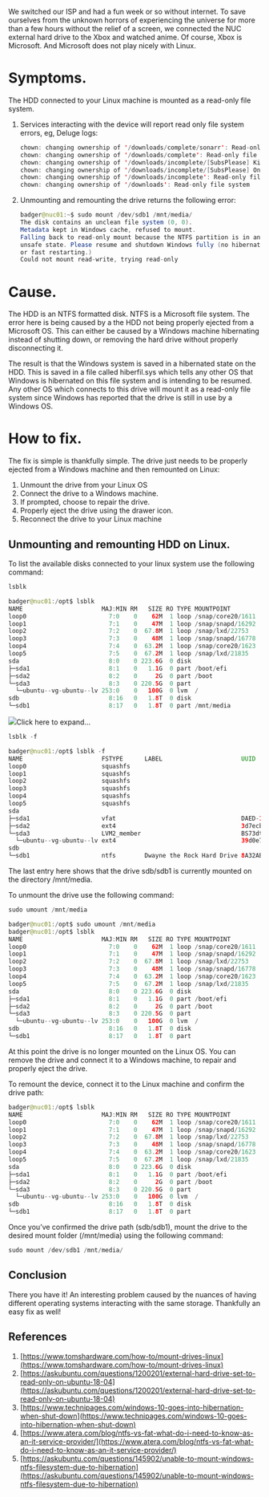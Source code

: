 We switched our ISP and had a fun week or so without internet. To save ourselves from the unknown horrors of experiencing the universe for more than a few hours without the relief of a screen, we connected the NUC external hard drive to the Xbox and watched anime. Of course, Xbox is Microsoft. And Microsoft does not play nicely with Linux.

<!-- Table of Contents -->

Symptoms.
=========

The HDD connected to your Linux machine is mounted as a read-only file system.

1. Services interacting with the device will report read only file system errors, eg, Deluge logs:
    
    ```java
    chown: changing ownership of '/downloads/complete/sonarr': Read-only file system
    chown: changing ownership of '/downloads/complete': Read-only file system
    chown: changing ownership of '/downloads/incomplete/[SubsPlease] Kingdom S4 - 09 (720p) [2DD3756A].mkv': Read-only file system
    chown: changing ownership of '/downloads/incomplete/[SubsPlease] One Piece - 1023 (720p) [0B854FE9].mkv': Read-only file system
    chown: changing ownership of '/downloads/incomplete': Read-only file system
    chown: changing ownership of '/downloads': Read-only file system
    ```
2. Unmounting and remounting the drive returns the following error:
    
    ```java
    badger@nuc01:~$ sudo mount /dev/sdb1 /mnt/media/
    The disk contains an unclean file system (0, 0).
    Metadata kept in Windows cache, refused to mount.
    Falling back to read-only mount because the NTFS partition is in an
    unsafe state. Please resume and shutdown Windows fully (no hibernation
    or fast restarting.)
    Could not mount read-write, trying read-only
    ```
    

Cause.
======

The HDD is an NTFS formatted disk. NTFS is a Microsoft file system. The error here is being caused by a the HDD not being properly ejected from a Microsoft OS. This can either be caused by a Windows machine hibernating instead of shutting down, or removing the hard drive without properly disconnecting it.

The result is that the Windows system is saved in a hibernated state on the HDD. This is saved in a file called hiberfil.sys which tells any other OS that Windows is hibernated on this file system and is intending to be resumed. Any other OS which connects to this drive will mount it as a read-only file system since Windows has reported that the drive is still in use by a Windows OS.

How to fix.
===========

The fix is simple is thankfully simple. The drive just needs to be properly ejected from a Windows machine and then remounted on Linux:

1. Unmount the drive from your Linux OS
2. Connect the drive to a Windows machine.
3. If prompted, choose to repair the drive.
4. Properly eject the drive using the drawer icon.
5. Reconnect the drive to your Linux machine
    

Unmounting and remounting HDD on Linux.
---------------------------------------

To list the available disks connected to your linux system use the following command:

```java
lsblk
```

```java
badger@nuc01:/opt$ lsblk
NAME                      MAJ:MIN RM   SIZE RO TYPE MOUNTPOINT
loop0                       7:0    0    62M  1 loop /snap/core20/1611
loop1                       7:1    0    47M  1 loop /snap/snapd/16292
loop2                       7:2    0  67.8M  1 loop /snap/lxd/22753
loop3                       7:3    0    48M  1 loop /snap/snapd/16778
loop4                       7:4    0  63.2M  1 loop /snap/core20/1623
loop5                       7:5    0  67.2M  1 loop /snap/lxd/21835
sda                         8:0    0 223.6G  0 disk 
├─sda1                      8:1    0   1.1G  0 part /boot/efi
├─sda2                      8:2    0     2G  0 part /boot
└─sda3                      8:3    0 220.5G  0 part 
  └─ubuntu--vg-ubuntu--lv 253:0    0   100G  0 lvm  /
sdb                         8:16   0   1.8T  0 disk 
└─sdb1                      8:17   0   1.8T  0 part /mnt/media
```

![](images/icons/grey_arrow_down.png)Click here to expand...

```java
lsblk -f
```

```java
badger@nuc01:/opt$ lsblk -f
NAME                      FSTYPE      LABEL                      UUID                                   FSAVAIL FSUSE% MOUNTPOINT
loop0                     squashfs                                                                            0   100% /snap/core20/1611
loop1                     squashfs                                                                            0   100% /snap/snapd/16292
loop2                     squashfs                                                                            0   100% /snap/lxd/22753
loop3                     squashfs                                                                            0   100% /snap/snapd/16778
loop4                     squashfs                                                                            0   100% /snap/core20/1623
loop5                     squashfs                                                                            0   100% /snap/lxd/21835
sda                                                                                                                    
├─sda1                    vfat                                   DAED-1AEE                                   1G     0% /boot/efi
├─sda2                    ext4                                   3d7ecb9d-99cc-469d-a547-32b4a5d89322      1.6G    11% /boot
└─sda3                    LVM2_member                            BS73dt-byR6-bfrt-X5qT-N6M5-ANUV-jT42Re                
  └─ubuntu--vg-ubuntu--lv ext4                                   39d0e7aa-dd0d-4d8b-b1fe-d0536d48da4f     75.7G    18% /
sdb                                                                                                                    
└─sdb1                    ntfs        Dwayne the Rock Hard Drive 8A32AB1232AB01F5
```

The last entry here shows that the drive sdb/sdb1 is currently mounted on the directory /mnt/media.

To unmount the drive use the following command:

```java
sudo umount /mnt/media
```

```java
badger@nuc01:/opt$ sudo umount /mnt/media
badger@nuc01:/opt$ lsblk
NAME                      MAJ:MIN RM   SIZE RO TYPE MOUNTPOINT
loop0                       7:0    0    62M  1 loop /snap/core20/1611
loop1                       7:1    0    47M  1 loop /snap/snapd/16292
loop2                       7:2    0  67.8M  1 loop /snap/lxd/22753
loop3                       7:3    0    48M  1 loop /snap/snapd/16778
loop4                       7:4    0  63.2M  1 loop /snap/core20/1623
loop5                       7:5    0  67.2M  1 loop /snap/lxd/21835
sda                         8:0    0 223.6G  0 disk 
├─sda1                      8:1    0   1.1G  0 part /boot/efi
├─sda2                      8:2    0     2G  0 part /boot
└─sda3                      8:3    0 220.5G  0 part 
  └─ubuntu--vg-ubuntu--lv 253:0    0   100G  0 lvm  /
sdb                         8:16   0   1.8T  0 disk 
└─sdb1                      8:17   0   1.8T  0 part
```

At this point the drive is no longer mounted on the Linux OS. You can remove the drive and connect it to a Windows machine, to repair and properly eject the drive.

To remount the device, connect it to the Linux machine and confirm the drive path:

```java
badger@nuc01:/opt$ lsblk
NAME                      MAJ:MIN RM   SIZE RO TYPE MOUNTPOINT
loop0                       7:0    0    62M  1 loop /snap/core20/1611
loop1                       7:1    0    47M  1 loop /snap/snapd/16292
loop2                       7:2    0  67.8M  1 loop /snap/lxd/22753
loop3                       7:3    0    48M  1 loop /snap/snapd/16778
loop4                       7:4    0  63.2M  1 loop /snap/core20/1623
loop5                       7:5    0  67.2M  1 loop /snap/lxd/21835
sda                         8:0    0 223.6G  0 disk 
├─sda1                      8:1    0   1.1G  0 part /boot/efi
├─sda2                      8:2    0     2G  0 part /boot
└─sda3                      8:3    0 220.5G  0 part 
  └─ubuntu--vg-ubuntu--lv 253:0    0   100G  0 lvm  /
sdb                         8:16   0   1.8T  0 disk 
└─sdb1                      8:17   0   1.8T  0 part
```

Once you’ve confirmed the drive path (sdb/sdb1), mount the drive to the desired mount folder (/mnt/media) using the following command:

```java
sudo mount /dev/sdb1 /mnt/media/
```

## Conclusion

There you have it! An interesting problem caused by the nuances of having different operating systems interacting with the same storage. Thankfully an easy fix as well!

## References

1. [https://www.tomshardware.com/how-to/mount-drives-linux](https://www.tomshardware.com/how-to/mount-drives-linux)
2. [https://askubuntu.com/questions/1200201/external-hard-drive-set-to-read-only-on-ubuntu-18-04](https://askubuntu.com/questions/1200201/external-hard-drive-set-to-read-only-on-ubuntu-18-04)
3. [https://www.technipages.com/windows-10-goes-into-hibernation-when-shut-down](https://www.technipages.com/windows-10-goes-into-hibernation-when-shut-down)
4. [https://www.atera.com/blog/ntfs-vs-fat-what-do-i-need-to-know-as-an-it-service-provider/](https://www.atera.com/blog/ntfs-vs-fat-what-do-i-need-to-know-as-an-it-service-provider/)
5. [https://askubuntu.com/questions/145902/unable-to-mount-windows-ntfs-filesystem-due-to-hibernation](https://askubuntu.com/questions/145902/unable-to-mount-windows-ntfs-filesystem-due-to-hibernation)